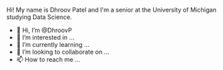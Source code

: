 Hi! My name is Dhroov Patel and I'm a senior at the University of Michigan studying Data Science.


- 👋 Hi, I’m @DhroovP
- 👀 I’m interested in ...
- 🌱 I’m currently learning ...
- 💞️ I’m looking to collaborate on ...
- 📫 How to reach me ...

<!---
DhroovP/DhroovP is a ✨ special ✨ repository because its `README.md` (this file) appears on your GitHub profile.
You can click the Preview link to take a look at your changes.
--->
